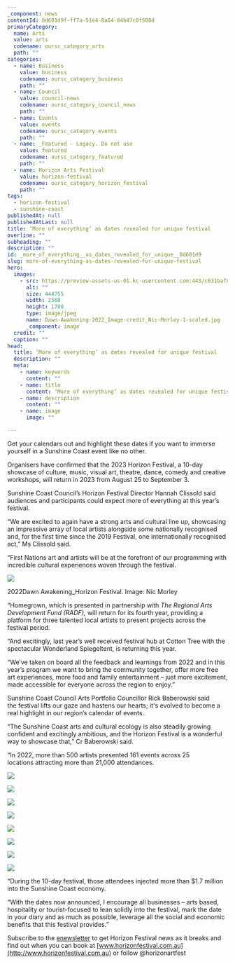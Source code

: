 ```yaml
---
_component: news
contentId: 8d601d9f-ff7a-51e4-8a64-84b47c0f508d
primaryCategory:
  name: Arts
  value: arts
  codename: oursc_category_arts
  path: ""
categories:
  - name: Business
    value: business
    codename: oursc_category_business
    path: ""
  - name: Council
    value: council-news
    codename: oursc_category_council_news
    path: ""
  - name: Events
    value: events
    codename: oursc_category_events
    path: ""
  - name: _Featured - Legacy. Do not use
    value: featured
    codename: oursc_category_featured
    path: ""
  - name: Horizon Arts Festival
    value: horizon-festival
    codename: oursc_category_horizon_festival
    path: ""
tags:
  - horizon-festival
  - sunshine-coast
publishedAt: null
publishedAtLast: null
title: ‘More of everything’ as dates revealed for unique festival
overline: ""
subheading: ""
description: ""
id: _more_of_everything__as_dates_revealed_for_unique__8d601d9
slug: more-of-everything-as-dates-revealed-for-unique-festival
hero:
  images:
    - src: https://preview-assets-us-01.kc-usercontent.com:443/c631baf8-1b46-001f-580c-d0001b68b4a8/8314e8c3-8dbc-4dc7-b38f-30087c489d7f/Dawn-Awakening-2022_Image-credit_Nic-Morley-1-scaled.jpg
      alt: ""
      size: 444755
      width: 2560
      height: 1708
      type: image/jpeg
      name: Dawn-Awakening-2022_Image-credit_Nic-Morley-1-scaled.jpg
      _component: image
  credit: ""
  caption: ""
head:
  title: ‘More of everything’ as dates revealed for unique festival
  description: ""
  meta:
    - name: keywords
      content: ""
    - name: title
      content: ‘More of everything’ as dates revealed for unique festival
    - name: description
      content: ""
    - name: image
      image: ""

---
```

Get your calendars out and highlight these dates if you want to immerse yourself in a Sunshine Coast event like no other.

Organisers have confirmed that the 2023 Horizon Festival, a 10-day showcase of culture, music, visual art, theatre, dance, comedy and creative workshops, will return in 2023 from August 25 to September 3.

Sunshine Coast Council’s Horizon Festival Director Hannah Clissold said audiences and participants could expect more of everything at this year’s festival.

“We are excited to again have a strong arts and cultural line up, showcasing an impressive array of local artists alongside some nationally recognised and, for the first time since the 2019 Festival, one internationally recognised act,” Ms Clissold said.

“First Nations art and artists will be at the forefront of our programming with incredible cultural experiences woven through the festival.

![](https://preview-assets-us-01.kc-usercontent.com:443/c631baf8-1b46-001f-580c-d0001b68b4a8/e1e555d9-87c4-4807-ac8f-15ba0caa367d/Dawn-Awakening-2022_Image-credit_Nic-Morley-2-1024x683.jpg)

2022Dawn Awakening\_Horizon Festival. Image: Nic Morley

“Homegrown, which is presented in partnership with *The Regional Arts Development Fund (RADF),* will return for its fourth year, providing a platform for three talented local artists to present projects across the festival period.

“And excitingly, last year’s well received festival hub at Cotton Tree with the spectacular Wonderland Spiegeltent, is returning this year.

“We’ve taken on board all the feedback and learnings from 2022 and in this year’s program we want to bring the community together, offer more free art experiences, more food and family entertainment – just more excitement, made accessible for everyone across the region to enjoy.”

Sunshine Coast Council Arts Portfolio Councillor Rick Baberowski said the festival lifts our gaze and hastens our hearts; it's evolved to become a real highlight in our region’s calendar of events.

“The Sunshine Coast arts and cultural ecology is also steadily growing confident and excitingly ambitious, and the Horizon Festival is a wonderful way to showcase that,” Cr Baberowski said.

“In 2022, more than 500 artists presented 161 events across 25 locations attracting more than 21,000 attendances.

![](https://preview-assets-us-01.kc-usercontent.com:443/c631baf8-1b46-001f-580c-d0001b68b4a8/1c5c2dda-60f8-44a2-bc0c-61f81bbfbf95/Dawn-Awakening-2022-3_Image-credit_Nic-Morley_small-1024x575.jpg)

![](https://preview-assets-us-01.kc-usercontent.com:443/c631baf8-1b46-001f-580c-d0001b68b4a8/ad8069bf-73b6-4fcc-954c-284b9bd6ef4e/Dawn-Awakening-2022-2_Image-credit_Nic-Morley_small-1024x683.jpg)

![](https://preview-assets-us-01.kc-usercontent.com:443/c631baf8-1b46-001f-580c-d0001b68b4a8/306df9f5-fa4b-4197-ac7a-7d0f360ffe46/Looks-Like-A-Tourist_Image-Credit_Alain-Bouvier_small-1024x683.jpg)

![](https://preview-assets-us-01.kc-usercontent.com:443/c631baf8-1b46-001f-580c-d0001b68b4a8/93705db8-e68d-4ff9-9785-a75ede77ffb5/Blak-Social_Image-Credit_Alain-Bouvier-1024x1024.jpg)

![](https://preview-assets-us-01.kc-usercontent.com:443/c631baf8-1b46-001f-580c-d0001b68b4a8/dae0e65b-9245-4736-aa9f-762fb7039d9a/Kabi-Kabi-Connections_Image-Credit_Alain-Bouvier-1024x683.jpg)

![](https://preview-assets-us-01.kc-usercontent.com:443/c631baf8-1b46-001f-580c-d0001b68b4a8/737494ce-ff16-459c-bde4-35d9cc8a8406/Everybody-ROAR-The-best-of-Justine-Clarke_Image-Credit_Alain-Bouvier-1-1024x683.jpg)

![](https://preview-assets-us-01.kc-usercontent.com:443/c631baf8-1b46-001f-580c-d0001b68b4a8/333cf8a1-ee34-4dc6-a7cf-4ecc86d66736/SAND_Image-Credit_Alain-Bouvier-1024x1024.jpg)

![](https://preview-assets-us-01.kc-usercontent.com:443/c631baf8-1b46-001f-580c-d0001b68b4a8/65d91f88-b091-482e-aa61-88170343a049/Wonderland-Spiegeltent_Image-Credit_Alain-Bouvier_small-1024x683.jpg)

“During the 10-day festival, those attendees injected more than $1.7 million into the Sunshine Coast economy.

“With the dates now announced, I encourage all businesses – arts based, hospitality or tourist-focused to lean solidly into the festival, mark the date in your diary and as much as possible, leverage all the social and economic benefits that this festival provides.”

Subscribe to the [enewsletter](https://www.horizonfestival.com.au/subscribe/)
&#x20;to get Horizon Festival news as it breaks and find out when you can book at [www.horizonfestival.com.au](http://www.horizonfestival.com.au)
&#x20;or follow @horizonartfest
